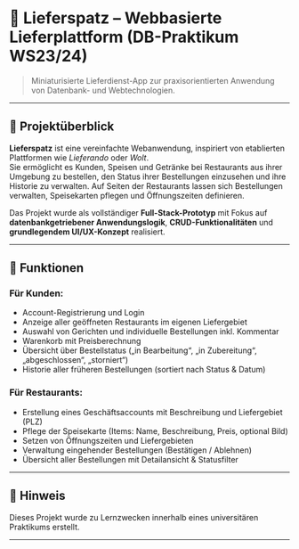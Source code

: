 # 🛵 Lieferspatz – Webbasierte Lieferplattform (DB-Praktikum WS23/24)

> Miniaturisierte Lieferdienst-App zur praxisorientierten Anwendung von Datenbank- und Webtechnologien.  

---

## 📌 Projektüberblick

**Lieferspatz** ist eine vereinfachte Webanwendung, inspiriert von etablierten Plattformen wie *Lieferando* oder *Wolt*.  
Sie ermöglicht es Kunden, Speisen und Getränke bei Restaurants aus ihrer Umgebung zu bestellen, den Status ihrer Bestellungen einzusehen und ihre Historie zu verwalten. Auf Seiten der Restaurants lassen sich Bestellungen verwalten, Speisekarten pflegen und Öffnungszeiten definieren.

Das Projekt wurde als vollständiger **Full-Stack-Prototyp** mit Fokus auf **datenbankgetriebener Anwendungslogik**, **CRUD-Funktionalitäten** und **grundlegendem UI/UX-Konzept** realisiert.

---

## 🔧 Funktionen

### Für Kunden:
- Account-Registrierung und Login
- Anzeige aller geöffneten Restaurants im eigenen Liefergebiet
- Auswahl von Gerichten und individuelle Bestellungen inkl. Kommentar
- Warenkorb mit Preisberechnung
- Übersicht über Bestellstatus („in Bearbeitung“, „in Zubereitung“, „abgeschlossen“, „storniert“)
- Historie aller früheren Bestellungen (sortiert nach Status & Datum)

### Für Restaurants:
- Erstellung eines Geschäftsaccounts mit Beschreibung und Liefergebiet (PLZ)
- Pflege der Speisekarte (Items: Name, Beschreibung, Preis, optional Bild)
- Setzen von Öffnungszeiten und Liefergebieten
- Verwaltung eingehender Bestellungen (Bestätigen / Ablehnen)
- Übersicht aller Bestellungen mit Detailansicht & Statusfilter

---

## 📄 Hinweis

Dieses Projekt wurde zu Lernzwecken innerhalb eines universitären Praktikums erstellt.  

---
